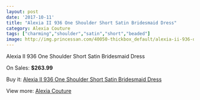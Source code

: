 ```yaml
---
layout: post
date: '2017-10-11'
title: "Alexia II 936 One Shoulder Short Satin Bridesmaid Dress"
category: Alexia Couture
tags: ["charming","shoulder","satin","short","beaded"]
image: http://img.princessan.com/40050-thickbox_default/alexia-ii-936-one-shoulder-short-satin-bridesmaid-dress.jpg
---
```

Alexia II 936 One Shoulder Short Satin Bridesmaid Dress

On Sales: **$263.99**
<a href="https://www.princessan.com/en/18749-alexia-ii-936-one-shoulder-short-satin-bridesmaid-dress.html"><amp-img layout="responsive" width="600" height="600" src="//img.princessan.com/40050-thickbox_default/alexia-ii-936-one-shoulder-short-satin-bridesmaid-dress.jpg" alt="Alexia II 936 One Shoulder Short Satin Bridesmaid Dress 0" /></a>

Buy it: [Alexia II 936 One Shoulder Short Satin Bridesmaid Dress](https://www.princessan.com/en/18749-alexia-ii-936-one-shoulder-short-satin-bridesmaid-dress.html "Alexia II 936 One Shoulder Short Satin Bridesmaid Dress")

View more: [Alexia Couture](https://www.princessan.com/en/173- "Alexia Couture")